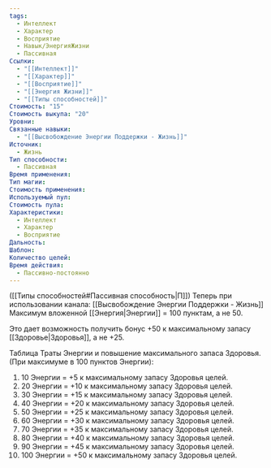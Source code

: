 ```yaml
---
tags:
  - Интеллект
  - Характер
  - Восприятие
  - Навык/ЭнергияЖизни
  - Пассивная
Ссылки:
  - "[[Интеллект]]"
  - "[[Характер]]"
  - "[[Восприятие]]"
  - "[[Энергия Жизни]]"
  - "[[Типы способностей]]"
Стоимость: "15"
Стоимость выкупа: "20"
Уровни: 
Связанные навыки:
  - "[[Высвобождение Энергии Поддержки - Жизнь]]"
Источник:
  - Жизнь
Тип способности:
  - Пассивная
Время применения: 
Тип магии: 
Стоимость применения: 
Используемый пул: 
Стоимость пула: 
Характеристики:
  - Интеллект
  - Характер
  - Восприятие
Дальность: 
Шаблон: 
Количество целей: 
Время действия:
  - Пассивно-постоянно
---
```

([[Типы способностей#Пассивная способность|П]]) Теперь при использовании канала: [[Высвобождение Энергии Поддержки - Жизнь]] Максимум вложенной [[Энергия|Энергии]] = 100 пунктам, а не 50.

Это дает возможность получить бонус +50 к максимальному запасу [[Здоровье|Здоровья]], а не +25. 

Таблица Траты Энергии и повышение максимального запаса Здоровья.
(При максимуме в 100 пунктов Энергии):

1. 10 Энергии = +5 к максимальному запасу Здоровья целей.
2. 20 Энергии = +10 к максимальному запасу Здоровья целей.
3. 30 Энергии = +15 к максимальному запасу Здоровья целей.
4. 40 Энергии = +20 к максимальному запасу Здоровья целей.
5. 50 Энергии = +25 к максимальному запасу Здоровья целей.
6. 60 Энергии = +30 к максимальному запасу Здоровья целей.
7. 70 Энергии = +35 к максимальному запасу Здоровья целей.
8. 80 Энергии = +40 к максимальному запасу Здоровья целей.
9. 90 Энергии = +45 к максимальному запасу Здоровья целей.
10. 100 Энергии = +50 к максимальному запасу Здоровья целей.